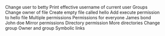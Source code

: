 Change user to betty
Print effective username of current user
Groups
Change owner  of file
Create empty file called hello
Add execute permission to hello file
Multiple permissions
Permissions for everyone
James bond
John doe
Mirror permissions
Directory permission
More directories
Change group
Owner and group
Symbolic links

